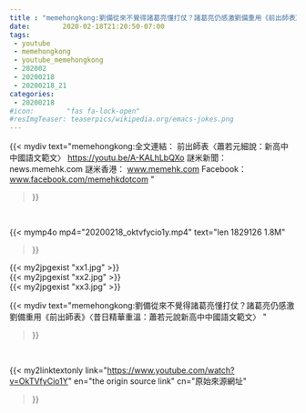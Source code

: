 ```yaml
---
title : "memehongkong:劉備從來不覺得諸葛亮懂打仗？諸葛亮仍感激劉備重用《前出師表》〈昔日精華重溫：蕭若元說新高中中國語文範文〉 "
date:        2020-02-18T21:20:50-07:00
tags:
 - youtube
 - memehongkong
 - youtube_memehongkong
 - 202002
 - 20200218
 - 20200218_21
categories:
 - 20200218
#icon:        "fas fa-lock-open"
#resImgTeaser: teaserpics/wikipedia.org/emacs-jokes.png
---
```


{{< mydiv text="memehongkong:全文連結： 前出師表〈蕭若元細說：新高中中國語文範文〉 https://youtu.be/A-KALhLbQXo  謎米新聞：news.memehk.com 謎米香港： www.memehk.com Facebook：www.facebook.com/memehkdotcom "
>}}
<br>


{{< mymp4o mp4="20200218_oktvfycio1y.mp4"
text="len 1829126    1.8M"
>}}

{{< my2jpgexist "xx1.jpg" >}}<br>
{{< my2jpgexist "xx2.jpg" >}}<br>
{{< my2jpgexist "xx3.jpg" >}}<br>



{{< mydiv text="memehongkong:劉備從來不覺得諸葛亮懂打仗？諸葛亮仍感激劉備重用《前出師表》〈昔日精華重溫：蕭若元說新高中中國語文範文〉 "
>}}
<br>

{{< my2linktextonly link="https://www.youtube.com/watch?v=OkTVfyCio1Y"
en="the origin source link" cn="原始來源網址"
>}}


<br>

